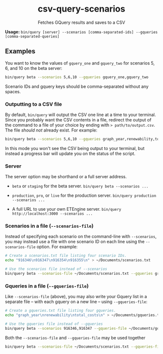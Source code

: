 <h1 align="center">csv-query-scenarios</h1>
<p align="center">Fetches GQuery results and saves to a CSV</p>

**Usage:** `bin/query [server] --scenarios [comma-separated-ids] --gqueries [comma-separated-queries]`

## Examples

You want to know the values of `gquery_one` and `gquery_two` for scenarios 5, 6,
and 10 on the beta server:

```sh
bin/query beta --scenarios 5,6,10 --gqueries gquery_one,gquery_two
```

Scenario IDs and gquery keys should be comma-separated without any spaces.

### Outputting to a CSV file

By default, `bin/query` will output the CSV one line at a time to your terminal.
Since you probably want the CSV contents in a file, redirect the output of the
command to a file of your choice by ending with `> path/to/output.csv`. The
file _should not_ already exist. For example:

```sh
bin/query beta --scenarios 5,6,10 --gqueries graph_year,renewability,total_costs > ~/Documents/output.csv
```

In this mode you won't see the CSV being output to your terminal, but instead a
progress bar will update you on the status of the script.

### Server

The server option may be shorthand or a full server address.

* `beta` or `staging` for the beta server.
  `bin/query beta --scenarios ...`

* `production`, `pro`, or `live` for the production server.
  `bin/query production --scenarios ...`

* A full URL to use your own ETEngine server.
  `bin/query http://localhost:3000 --scenarios ...`

### Scenarios in a file (`--scenarios-file`)

Instead of specifying each scenario on the command-line with `--scenarios`, you
may instead use a file with one scenario ID on each line using the
`--scenarios-file` option. For example:

```sh
# Create a scenarios.txt file listing four scenario IDs.
echo "916346\n916347\n916354\n916355\n" > ~/Documents/scenarios.txt

# Use the scenarios file instead of --scenarios
bin/query beta --scenarios-file ~/Documents/scenarios.txt --gqueries graph_year,renewability,total_costs
```

### Gqueries in a file (`--gqueries-file`)

Like `--scenarios-file` (above), you may also write your Gquery list in a
separate file – with each gquery on a new line – using `--gqueries-file`:

```sh
# Create a gqueries.txt file listing four gqueries.
echo "graph_year\nrenewability\ntotal_costs\n" > ~/Documents/gqueries.txt

# Use the gqueries file instead of --gqueries
bin/query beta --scenarios 916346,916347 --gqueries-file ~/Documents/gqueries.txt
```

Both the `--scenarios-file` and `--gqueries-file` may be used together

```sh
bin/query beta --scenarios-file ~/Documents/scenarios.txt --gqueries-file ~/Documents/gqueries.txt
```

